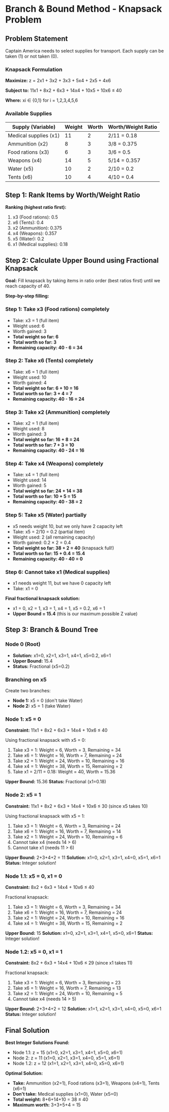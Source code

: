 # Branch & Bound Method - Knapsack Problem

## Problem Statement

Captain America needs to select supplies for transport. Each supply can be taken (1) or not taken (0).

### Knapsack Formulation

**Maximize:** z = 2x1 + 3x2 + 3x3 + 5x4 + 2x5 + 4x6

**Subject to:** 11x1 + 8x2 + 6x3 + 14x4 + 10x5 + 10x6 ≤ 40

**Where:** xi ∈ {0,1} for i = 1,2,3,4,5,6

### Available Supplies

| Supply (Variable) | Weight | Worth | Worth/Weight Ratio |
|-------------------|--------|-------|-------------------|
| Medical supplies (x1) | 11 | 2 | 2/11 = 0.18 |
| Ammunition (x2) | 8 | 3 | 3/8 = 0.375 |
| Food rations (x3) | 6 | 3 | 3/6 = 0.5 |
| Weapons (x4) | 14 | 5 | 5/14 = 0.357 |
| Water (x5) | 10 | 2 | 2/10 = 0.2 |
| Tents (x6) | 10 | 4 | 4/10 = 0.4 |

## Step 1: Rank Items by Worth/Weight Ratio

**Ranking (highest ratio first):**
1. x3 (Food rations): 0.5
2. x6 (Tents): 0.4  
3. x2 (Ammunition): 0.375
4. x4 (Weapons): 0.357
5. x5 (Water): 0.2
6. x1 (Medical supplies): 0.18

## Step 2: Calculate Upper Bound using Fractional Knapsack

**Goal:** Fill knapsack by taking items in ratio order (best ratios first) until we reach capacity of 40.

**Step-by-step filling:**

### Step 1: Take x3 (Food rations) completely
- Take: x3 = 1 (full item)
- Weight used: 6
- Worth gained: 3
- **Total weight so far: 6**
- **Total worth so far: 3** 
- **Remaining capacity: 40 - 6 = 34**

### Step 2: Take x6 (Tents) completely  
- Take: x6 = 1 (full item)
- Weight used: 10
- Worth gained: 4
- **Total weight so far: 6 + 10 = 16**
- **Total worth so far: 3 + 4 = 7**
- **Remaining capacity: 40 - 16 = 24**

### Step 3: Take x2 (Ammunition) completely
- Take: x2 = 1 (full item)  
- Weight used: 8
- Worth gained: 3
- **Total weight so far: 16 + 8 = 24**
- **Total worth so far: 7 + 3 = 10**
- **Remaining capacity: 40 - 24 = 16**

### Step 4: Take x4 (Weapons) completely
- Take: x4 = 1 (full item)
- Weight used: 14  
- Worth gained: 5
- **Total weight so far: 24 + 14 = 38**
- **Total worth so far: 10 + 5 = 15**
- **Remaining capacity: 40 - 38 = 2**

### Step 5: Take x5 (Water) partially
- x5 needs weight 10, but we only have 2 capacity left
- Take: x5 = 2/10 = 0.2 (partial item)
- Weight used: 2 (all remaining capacity)
- Worth gained: 0.2 × 2 = 0.4
- **Total weight so far: 38 + 2 = 40** (knapsack full!)
- **Total worth so far: 15 + 0.4 = 15.4**
- **Remaining capacity: 40 - 40 = 0**

### Step 6: Cannot take x1 (Medical supplies)
- x1 needs weight 11, but we have 0 capacity left
- Take: x1 = 0

**Final fractional knapsack solution:**
- x1 = 0, x2 = 1, x3 = 1, x4 = 1, x5 = 0.2, x6 = 1
- **Upper Bound = 15.4** (this is our maximum possible Z value)

## Step 3: Branch & Bound Tree

### Node 0 (Root)
- **Solution:** x1=0, x2=1, x3=1, x4=1, x5=0.2, x6=1
- **Upper Bound:** 15.4
- **Status:** Fractional (x5=0.2)

### Branching on x5

Create two branches:
- **Node 1:** x5 = 0 (don't take Water)  
- **Node 2:** x5 = 1 (take Water)

### Node 1: x5 = 0

**Constraint:** 11x1 + 8x2 + 6x3 + 14x4 + 10x6 ≤ 40

Using fractional knapsack with x5 = 0:
1. Take x3 = 1: Weight = 6, Worth = 3, Remaining = 34
2. Take x6 = 1: Weight = 16, Worth = 7, Remaining = 24
3. Take x2 = 1: Weight = 24, Worth = 10, Remaining = 16  
4. Take x4 = 1: Weight = 38, Worth = 15, Remaining = 2
5. Take x1 = 2/11 = 0.18: Weight = 40, Worth = 15.36

**Upper Bound:** 15.36
**Status:** Fractional (x1=0.18)

### Node 2: x5 = 1  

**Constraint:** 11x1 + 8x2 + 6x3 + 14x4 + 10x6 ≤ 30 (since x5 takes 10)

Using fractional knapsack with x5 = 1:
1. Take x3 = 1: Weight = 6, Worth = 3, Remaining = 24
2. Take x6 = 1: Weight = 16, Worth = 7, Remaining = 14
3. Take x2 = 1: Weight = 24, Worth = 10, Remaining = 6
4. Cannot take x4 (needs 14 > 6)
5. Cannot take x1 (needs 11 > 6)

**Upper Bound:** 2+3+4+2 = 11
**Solution:** x1=0, x2=1, x3=1, x4=0, x5=1, x6=1
**Status:** Integer solution!

### Node 1.1: x5 = 0, x1 = 0

**Constraint:** 8x2 + 6x3 + 14x4 + 10x6 ≤ 40

Fractional knapsack:
1. Take x3 = 1: Weight = 6, Worth = 3, Remaining = 34
2. Take x6 = 1: Weight = 16, Worth = 7, Remaining = 24
3. Take x2 = 1: Weight = 24, Worth = 10, Remaining = 16
4. Take x4 = 1: Weight = 38, Worth = 15, Remaining = 2

**Upper Bound:** 15
**Solution:** x1=0, x2=1, x3=1, x4=1, x5=0, x6=1
**Status:** Integer solution!

### Node 1.2: x5 = 0, x1 = 1

**Constraint:** 8x2 + 6x3 + 14x4 + 10x6 ≤ 29 (since x1 takes 11)

Fractional knapsack:
1. Take x3 = 1: Weight = 6, Worth = 3, Remaining = 23
2. Take x6 = 1: Weight = 16, Worth = 7, Remaining = 13
3. Take x2 = 1: Weight = 24, Worth = 10, Remaining = 5
4. Cannot take x4 (needs 14 > 5)

**Upper Bound:** 2+3+4+2 = 12
**Solution:** x1=1, x2=1, x3=1, x4=0, x5=0, x6=1
**Status:** Integer solution!

## Final Solution

**Best Integer Solutions Found:**
- Node 1.1: z = 15 (x1=0, x2=1, x3=1, x4=1, x5=0, x6=1)
- Node 2: z = 11 (x1=0, x2=1, x3=1, x4=0, x5=1, x6=1)  
- Node 1.2: z = 12 (x1=1, x2=1, x3=1, x4=0, x5=0, x6=1)

**Optimal Solution:**
- **Take:** Ammunition (x2=1), Food rations (x3=1), Weapons (x4=1), Tents (x6=1)
- **Don't take:** Medical supplies (x1=0), Water (x5=0)
- **Total weight:** 8+6+14+10 = 38 ≤ 40
- **Maximum worth:** 3+3+5+4 = 15